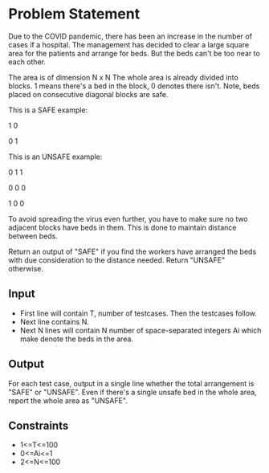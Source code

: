 # Problem Statement
Due to the COVID pandemic, there has been an increase in the number of cases if a hospital. The management has decided to clear a large square area for the patients and arrange for beds. But the beds can't be too near to each other.

The area is of dimension N x N
The whole area is already divided into blocks. 1 means there's a bed in the block, 0 denotes there isn't. Note, beds placed on consecutive diagonal blocks are safe.

This is a SAFE example:

1 0

0 1

This is an UNSAFE example:

0 1 1

0 0 0

1 0 0

To avoid spreading the virus even further, you have to make sure no two adjacent blocks have beds in them. This is done to maintain distance between beds.

Return an output of "SAFE" if you find the workers have arranged the beds with due consideration to the distance needed. Return "UNSAFE" otherwise.

## Input
 - First line will contain T, number of testcases. Then the testcases follow.
 - Next line contains N.
 - Next N lines will contain N number of space-separated integers Ai which make denote the beds in the area.

## Output
For each test case, output in a single line whether the total arrangement is "SAFE" or "UNSAFE". Even if there's a single unsafe bed in the whole area, report the whole area as "UNSAFE".

## Constraints
 - 1<=T<=100
 - 0<=Ai<=1
 - 2<=N<=100